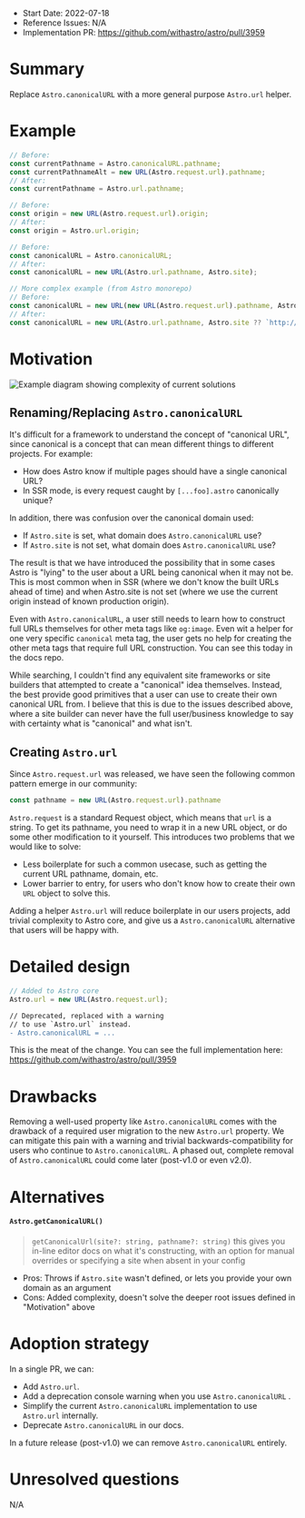- Start Date: 2022-07-18
- Reference Issues: N/A
- Implementation PR: https://github.com/withastro/astro/pull/3959

# Summary

Replace `Astro.canonicalURL` with a more general purpose `Astro.url` helper.

# Example

```js
// Before:
const currentPathname = Astro.canonicalURL.pathname;
const currentPathnameAlt = new URL(Astro.request.url).pathname;
// After:
const currentPathname = Astro.url.pathname;
```

```js
// Before:
const origin = new URL(Astro.request.url).origin;
// After:
const origin = Astro.url.origin;
```

```js
// Before:
const canonicalURL = Astro.canonicalURL;
// After:
const canonicalURL = new URL(Astro.url.pathname, Astro.site);
```

```js
// More complex example (from Astro monorepo)
// Before:
const canonicalURL = new URL(new URL(Astro.request.url).pathname, Astro.site ?? `http://example.com`);
// After:
const canonicalURL = new URL(Astro.url.pathname, Astro.site ?? `http://example.com`);
```

# Motivation

![Example diagram showing complexity of current solutions]()

## Renaming/Replacing `Astro.canonicalURL`

It's difficult for a framework to understand the concept of "canonical URL", since canonical is a concept that can mean different things to different projects. For example:

- How does Astro know if multiple pages should have a single canonical URL?
- In SSR mode, is every request caught by `[...foo].astro` canonically unique?

In addition, there was confusion over the canonical domain used:

- If `Astro.site` is set, what domain does `Astro.canonicalURL` use?
- If `Astro.site` is not set, what domain does `Astro.canonicalURL` use?

The result is that we have introduced the possibility that in some cases Astro is "lying" to the user about a URL being canonical when it may not be. This is most common when in SSR (where we don't know the built URLs ahead of time) and when Astro.site is not set (where we use the current origin instead of known production origin).

Even with `Astro.canonicalURL`, a user still needs to learn how to construct full URLs themselves for other meta tags like `og:image`. Even wit a helper for one very specific `canonical` meta tag, the user gets no help for creating the other meta tags that require full URL construction. You can see this today in the docs repo.

While searching, I couldn't find any equivalent site frameworks or site builders that attempted to create a "canonical" idea themselves. Instead, the best provide good primitives that a user can use to create their own canonical URL from. I believe that this is due to the issues described above, where a site builder can never have the full user/business knowledge to say with certainty what is "canonical" and what isn't.


## Creating `Astro.url`

Since `Astro.request.url` was released, we have seen the following common pattern emerge in our community:

```js
const pathname = new URL(Astro.request.url).pathname
```

`Astro.request` is a standard Request object, which means that `url` is a string. To get its pathname, you need to wrap it in a new URL object, or do some other modification to it yourself. This introduces two problems that we would like to solve:

- Less boilerplate for such a common usecase, such as getting the current URL pathname, domain, etc.
- Lower barrier to entry, for users who don't know how to create their own `URL` object to solve this.

Adding a helper `Astro.url` will reduce boilerplate in our users projects, add trivial complexity to Astro core, and give us a `Astro.canonicalURL` alternative that users will be happy with.

# Detailed design

```js
// Added to Astro core
Astro.url = new URL(Astro.request.url);
```

```diff
// Deprecated, replaced with a warning
// to use `Astro.url` instead.
- Astro.canonicalURL = ...
```

This is the meat of the change. You can see the full implementation here: https://github.com/withastro/astro/pull/3959

# Drawbacks

Removing a well-used property like `Astro.canonicalURL` comes with the drawback of a required user migration to the new `Astro.url` property. We can mitigate this pain with a warning and trivial backwards-compatibility for users who continue to `Astro.canonicalURL`. A phased out, complete removal of `Astro.canonicalURL` could come later (post-v1.0 or even v2.0).


# Alternatives

#### `Astro.getCanonicalURL()`

> `getCanonicalUrl(site?: string, pathname?: string)` this gives you in-line editor docs on what it's constructing, with an option for manual overrides or specifying a site when absent in your config

- Pros: Throws if `Astro.site` wasn't defined, or lets you provide your own domain as an argument
- Cons: Added complexity, doesn't solve the deeper root issues defined in "Motivation" above

# Adoption strategy

In a single PR, we can:

- Add `Astro.url`.
- Add a deprecation console warning when you use `Astro.canonicalURL` .
- Simplify the current `Astro.canonicalURL` implementation to use `Astro.url` internally.
- Deprecate `Astro.canonicalURL` in our docs.

In a future release (post-v1.0) we can remove `Astro.canonicalURL` entirely.

# Unresolved questions

N/A
